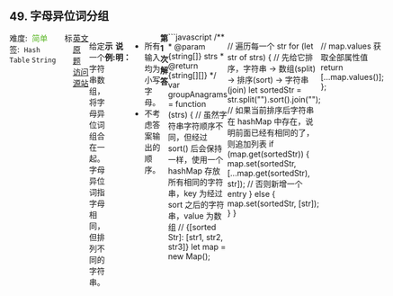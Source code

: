 <div style="font-size: 20px; margin-bottom: 15px; font-weight: bold;">49. 字母异位词分组</div>
<div style="display: flex; font-size: 14px; justify-content: space-between;"><div><span style="margin-right: 30px;">难度:&nbsp;&nbsp;<label style="color: rgb(90, 183, 38);">简单</label></span><span style="margin-right: 30px;">标签:&nbsp;&nbsp;<code>Hash Table</code>&nbsp;<code>String</code></span></div><div><span style="margin-right: 15px;"><a href="https://leetcode.com/problems/group-anagrams/">英文原题</a></span><span><a href="https://leetcode-cn.com/problems/group-anagrams/">访问源站</a></span></div>
<hr style="height: 1px; margin: 1em 0px;" />
<p>给定一个字符串数组，将字母异位词组合在一起。字母异位词指字母相同，但排列不同的字符串。</p>

<p><strong>示例:</strong></p>

<pre><strong>输入:</strong> <code>[&quot;eat&quot;, &quot;tea&quot;, &quot;tan&quot;, &quot;ate&quot;, &quot;nat&quot;, &quot;bat&quot;]</code>
<strong>输出:</strong>
[
  [&quot;ate&quot;,&quot;eat&quot;,&quot;tea&quot;],
  [&quot;nat&quot;,&quot;tan&quot;],
  [&quot;bat&quot;]
]</pre>

<p><strong>说明：</strong></p>

<ul>
	<li>所有输入均为小写字母。</li>
	<li>不考虑答案输出的顺序。</li>
</ul>

<hr style="height: 1px; margin: 1em 0px;" />
<strong>第1次解答</strong>
```javascript
/**
 * @param {string[]} strs
 * @return {string[][]}
 */
var groupAnagrams = function (strs) {
  // 虽然字符串字符顺序不同，但经过 sort() 后会保持一样，使用一个 hashMap 存放所有相同的字符串，key 为经过 sort 之后的字符串，value 为数组
  // {[sorted Str]: [str1, str2, str3]}
  let map = new Map();

  // 遍历每一个 str
  for (let str of strs) {
    // 先给它排序，字符串 -> 数组(split) -> 排序(sort) -> 字符串(join)
    let sortedStr = str.split("").sort().join("");
    // 如果当前排序后字符串在 hashMap 中存在，说明前面已经有相同的了，则追加列表
    if (map.get(sortedStr)) {
      map.set(sortedStr, [...map.get(sortedStr), str]);
      // 否则新增一个 entry
    } else {
      map.set(sortedStr, [str]);
    }
  }

  // map.values 获取全部属性值
  return [...map.values()];
};
```